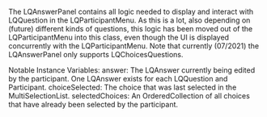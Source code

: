 The LQAnswerPanel contains all logic needed to display and interact with LQQuestion in the LQParticipantMenu. As this is a lot, also depending on (future) different kinds of questions, this logic has been moved out of the LQParticipantMenu into this class, even though the UI is displayed concurrently with the LQParticipantMenu.
Note that currently (07/2021) the LQAnswerPanel only supports LQChoicesQuestions.

Notable Instance Variables:
answer: The LQAnswer currently being edited by the participant. One LQAnswer exists for each LQQuestion and Participant.
choiceSelected: The choice that was last selected in the MultiSelectionList.
selectedChoices: An OrderedCollection of all choices that have already been selected by the participant.